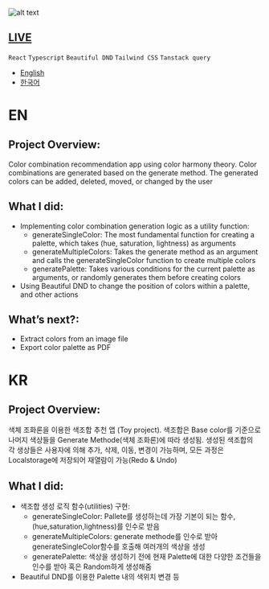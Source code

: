 ![alt text](https://res.cloudinary.com/dx06ztif0/image/upload/v1678952647/Screen_Recording_2023-03-16_at_16.36.57_ww5g39.gif)

## [LIVE](https://the-new-kim.github.io/color-palette-generator/)

`React`
`Typescript`
`Beautiful DND`
`Tailwind CSS`
`Tanstack query`

- [English](#en)
- [한국어](#kr)

# EN

## Project Overview:

Color combination recommendation app using color harmony theory. Color combinations are generated based on the generate method. The generated colors can be added, deleted, moved, or changed by the user

## What I did:

- Implementing color combination generation logic as a utility function:
  - generateSingleColor: The most fundamental function for creating a palette, which takes (hue, saturation, lightness) as arguments
  - generateMultipleColors: Takes the generate method as an argument and calls the generateSingleColor function to create multiple colors
  - generatePalette: Takes various conditions for the current palette as arguments, or randomly generates them before creating colors
- Using Beautiful DND to change the position of colors within a palette, and other actions

## What’s next?:

- Extract colors from an image file
- Export color palette as PDF

# KR

## Project Overview:

색체 조화론을 이용한 색조합 추천 앱 (Toy project). 색조합은 Base color를 기준으로 나머지 색상들을 Generate Methode(색체 조화론)에 따라 생성됨. 생성된 색조합의 각 생상들은 사용자에 의해 추가, 삭제, 이동, 변경이 가능하며, 모든 과정은 Localstorage에 저장되어 재열람이 가능(Redo & Undo)

## What I did:

- 색조합 생성 로직 함수(utilities) 구현:
  - generateSingleColor: Pallete를 생성하는데 가장 기본이 되는 함수, (hue,saturation,lightness)를 인수로 받음
  - generateMultipleColors: generate methode를 인수로 받아 generateSingleColor함수를 호출해 여러개의 색상을 생성
  - generatePalette: 색상을 생성하기 전에 현재 Palette에 대한 다양한 조건들을 인수를 받아 혹은 Random하게 생성해줌
- Beautiful DND를 이용한 Palette 내의 색위치 변경 등
